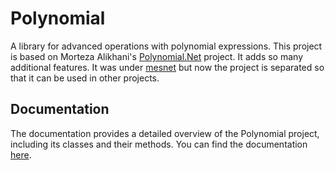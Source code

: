 # Polynomial

A library for advanced operations with polynomial expressions. This project is based on Morteza Alikhani's [Polynomial.Net](https://www.codeproject.com/Articles/83394/Polynomial-Net) project. It adds so many additional features. It was under [mesnet](https://github.com/obirler/mesnet) but now the project is separated so that it can be used in other projects.

## Documentation

The documentation provides a detailed overview of the Polynomial project, including its classes and their methods. You can find the documentation [here](DOCS.md).
